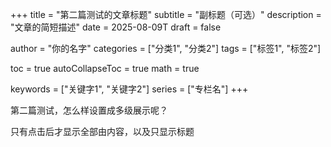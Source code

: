 +++
title = "第二篇测试的文章标题"
subtitle = "副标题（可选）"
description = "文章的简短描述"
date = 2025-08-09T
draft = false

author = "你的名字"
categories = ["分类1", "分类2"]
tags = ["标签1", "标签2"]


toc = true
autoCollapseToc = true
math = true

keywords = ["关键字1", "关键字2"]
series = ["专栏名"]
+++

第二篇测试，怎么样设置成多级展示呢？

只有点击后才显示全部由内容，以及只显示标题
